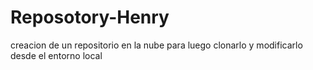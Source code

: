 # Reposotory-Henry
creacion de un repositorio en la nube para luego clonarlo y modificarlo desde el entorno local 
